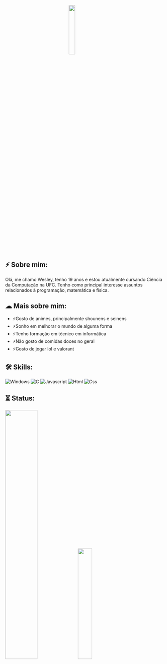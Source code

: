 <img src="https://64.media.tumblr.com/b2604a30d987bf4c4a606a39507d1e64/tumblr_p7gfhr8neD1wayxevo3_r1_400.png" width="20%" height="20%" hspace="40%">

## ⚡ Sobre mim: 
Olá, me chamo Wesley, tenho 19 anos e estou atualmente cursando Ciência da Computação na UFC. Tenho como principal interesse assuntos relacionados à programação, matemática e física.

## ☁ Mais sobre mim:
  - ⚡Gosto de animes, principalmente shounens e seinens
  - ⚡Sonho em melhorar o mundo de alguma forma
  - ⚡Tenho formação em técnico em informática
  - ⚡Não gosto de comidas doces no geral
  - ⚡Gosto de jogar lol e valorant

## 🛠️ Skills:

![Windows](https://img.shields.io/badge/Windows-0078D6?style=for-the-badge&logo=windows&logoColor=white)
![C](https://img.shields.io/badge/C-00599C?style=for-the-badge&logo=c&logoColor=white)
![Javascript](https://img.shields.io/badge/JavaScript-F7DF1E?style=for-the-badge&logo=javascript&logoColor=black)
![Html](https://img.shields.io/badge/HTML5-E34F26?style=for-the-badge&logo=html5&logoColor=white)
![Css](https://img.shields.io/badge/CSS3-1572B6?style=for-the-badge&logo=css3&logoColor=white)


## ⏳ Status:

<div>
  <img src="https://github-readme-stats.vercel.app/api?username=BrokenEntropy&show_icons=true&theme=tokyonight" width="45%">
  <img src="https://github-readme-stats.vercel.app/api/top-langs/?username=BrokenEntropy&langs_count=8&theme=tokyonight" width="30%">
</div>
